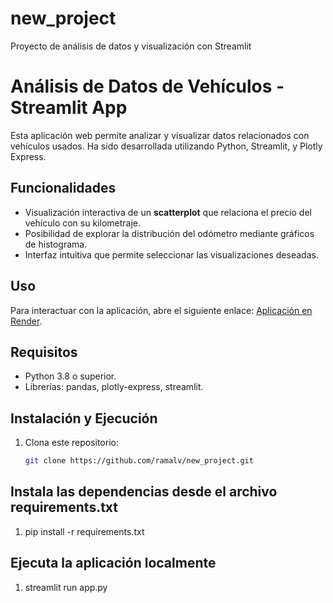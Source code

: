 # new_project
Proyecto de análisis de datos y visualización con Streamlit

# Análisis de Datos de Vehículos - Streamlit App

Esta aplicación web permite analizar y visualizar datos relacionados con vehículos usados. Ha sido desarrollada utilizando Python, Streamlit, y Plotly Express.

## Funcionalidades
- Visualización interactiva de un **scatterplot** que relaciona el precio del vehículo con su kilometraje.
- Posibilidad de explorar la distribución del odómetro mediante gráficos de histograma.
- Interfaz intuitiva que permite seleccionar las visualizaciones deseadas.

## Uso
Para interactuar con la aplicación, abre el siguiente enlace: [Aplicación en Render](https://new-project-5065.onrender.com).

## Requisitos
- Python 3.8 o superior.
- Librerías: pandas, plotly-express, streamlit.

## Instalación y Ejecución
1. Clona este repositorio:
   ```bash
   git clone https://github.com/ramalv/new_project.git

##  Instala las dependencias desde el archivo requirements.txt 
1. pip install -r requirements.txt

## Ejecuta la aplicación localmente
1. streamlit run app.py
